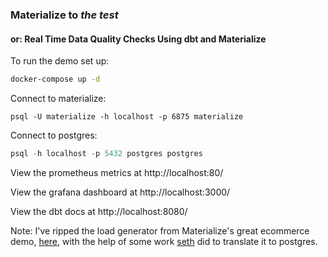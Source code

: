 ### Materialize to _the test_
#### or: Real Time Data Quality Checks Using dbt and Materialize

To run the demo set up:

```bash
docker-compose up -d
```

Connect to materialize: 
```
psql -U materialize -h localhost -p 6875 materialize
```

Connect to postgres:
```sql
psql -h localhost -p 5432 postgres postgres
```
View the prometheus metrics at http://localhost:80/

View the grafana dashboard at http://localhost:3000/

View the dbt docs at http://localhost:8080/

Note: I've ripped the load generator from Materialize's great ecommerce demo, [here](https://github.com/MaterializeInc/demos/tree/main/ecommerce), with the help of some work [seth](https://github.com/sjwiesman) did to translate it to postgres.
